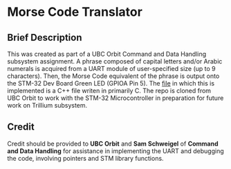 # Morse Code Translator

## Brief Description
This was created as part of a UBC Orbit Command and Data Handling subsystem assignment. A phrase composed of capital letters and/or Arabic numerals is acquired from a UART module of user-specified size (up to 9 characters). Then, the Morse Code equivalent of the phrase is output onto the STM-32 Dev Board Green LED (GPIOA Pin 5). The <a href= "src/startup/main.cpp">file</a> in which this is implemented is a C++ file writen in primarily C. The repo is cloned from UBC Orbit to work with the STM-32 Microcontroller in preparation for future work on Trillium subsystem. 

## Credit
Credit should be provided to <b>UBC Orbit</b> and <b>Sam Schweigel</b> of <b>Command and Data Handling</b> for assistance in implementing the UART and debugging the code, involving pointers and STM library functions.
